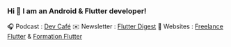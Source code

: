 ### Hi 👋 I am an Android & Flutter developer!

🎧 Podcast : [Dev Café](https://shows.acast.com/devcafe)
✉️ Newsletter : [Flutter Digest](https://flutter-digest.com/)
💙 Websites : [Freelance Flutter](https://www.freelance-flutter.fr/) & [Formation Flutter](https://formation-flutter.fr/)
